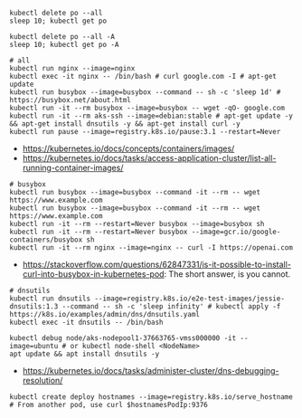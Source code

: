 ```
kubectl delete po --all
sleep 10; kubectl get po

kubectl delete po --all -A
sleep 10; kubectl get po -A
```


```
# all
kubectl run nginx --image=nginx
kubectl exec -it nginx -- /bin/bash # curl google.com -I # apt-get update
kubectl run busybox --image=busybox --command -- sh -c 'sleep 1d' # https://busybox.net/about.html
kubectl run -it --rm busybox --image=busybox -- wget -qO- google.com
kubectl run -it --rm aks-ssh --image=debian:stable # apt-get update -y && apt-get install dnsutils -y && apt-get install curl -y
kubectl run pause --image=registry.k8s.io/pause:3.1 --restart=Never
```

- https://kubernetes.io/docs/concepts/containers/images/
- https://kubernetes.io/docs/tasks/access-application-cluster/list-all-running-container-images/

```
# busybox
kubectl run busybox --image=busybox --command -it --rm -- wget https://www.example.com
kubectl run busybox --image=busybox --command -it --rm -- wget https://www.example.com
kubectl run -it --rm --restart=Never busybox --image=busybox sh
kubectl run -it --rm --restart=Never busybox --image=gcr.io/google-containers/busybox sh
kubectl run -it --rm nginx --image=nginx -- curl -I https://openai.com
```

- https://stackoverflow.com/questions/62847331/is-it-possible-to-install-curl-into-busybox-in-kubernetes-pod: The short answer, is you cannot.

```
# dnsutils
kubectl run dnsutils --image=registry.k8s.io/e2e-test-images/jessie-dnsutils:1.3 --command -- sh -c 'sleep infinity' # kubectl apply -f https://k8s.io/examples/admin/dns/dnsutils.yaml
kubectl exec -it dnsutils -- /bin/bash

kubectl debug node/aks-nodepool1-37663765-vmss000000 -it --image=ubuntu # or kubectl node-shell <NodeName>
apt update && apt install dnsutils -y
```

- https://kubernetes.io/docs/tasks/administer-cluster/dns-debugging-resolution/

```
kubectl create deploy hostnames --image=registry.k8s.io/serve_hostname # From another pod, use curl $hostnamesPodIp:9376
```
